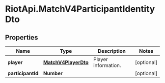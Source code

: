 # RiotApi.MatchV4ParticipantIdentityDto

## Properties
Name | Type | Description | Notes
------------ | ------------- | ------------- | -------------
**player** | [**MatchV4PlayerDto**](MatchV4PlayerDto.md) | Player information. | [optional] 
**participantId** | **Number** |  | [optional] 



